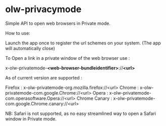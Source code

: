# olw-privacymode

Simple API to open web browsers in Private mode.

How to use:

Launch the app once to register the url schemes on your system. (The app will automatically close)

To Open a link in a private window of the web browser use :

x-olw-privatemode-**\<web-browser-bundleidentifier>**://**\<url>**

As of current version are supported :

Firefox : x-olw-privatemode-org.mozilla.firefox://\<url> 
Chrome : x-olw-privatemode-com.google.Chrome://\<url> 
Opera : x-olw-privatemode-com.operasoftware.Opera://\<url> 
Chrome Canary : x-olw-privatemode-com.google.Chrome.canary://\<url>  


NB: Safari is not supported, as no easy streamlined way to open a Safari window in Private mode.
